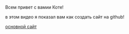 Всем привет с вамии Коте!

в этом видео я показал вам как создать сайт на github!

[основной сайт](https://kotetop8414.github.io)

